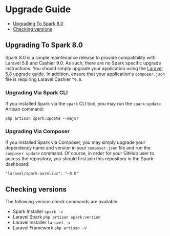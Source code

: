 # Upgrade Guide

- [Upgrading To Spark 8.0](#upgrade-spark-8.0)
- [Checking versions](#version-checks)

<a name="upgrade-spark-8.0"></a>
## Upgrading To Spark 8.0

Spark 8.0 is a simple maintenance release to provide compatibility with Laravel 5.8 and Cashier 9.0. As such, there are no Spark specific upgrade instructions. You should simply upgrade your application using the [Laravel 5.8 upgrade guide](https://laravel.com/docs/5.8/upgrade). In addition, ensure that your application's `composer.json` file is requiring Laravel Cashier `^9.0`.

### Upgrading Via Spark CLI

If you installed Spark via the `spark` CLI tool, you may run the `spark:update` Artisan command:

    php artisan spark:update --major

### Upgrading Via Composer

If you installed Spark via Composer, you may simply upgrade your dependency name and version in your `composer.json` file and run the `composer update` command. Of course, in order for your GitHub user to access the repository, you should first join this repository in the Spark dashboard:

    "laravel/spark-aurelius": "~8.0"

<a name="version-checks"></a>
## Checking versions

The following version check commands are available:

- Spark Installer `spark -v`
- Laravel Spark `php artisan spark:version`
- Laravel Installer `laravel -v`
- Laravel Framework `php artisan -V`